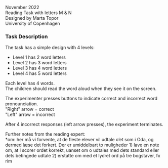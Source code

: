 November 2022  
Reading Task with letters M & N  
Designed by Marta Topor  
University of Copenhagen  

### Task Description  
The task has a simple design with 4 levels:  
- Level 1 has 2 word letters  
- Level 2 has 3 word letters  
- Level 3 has 4 word letters  
- Level 4 has 5 word letters  

Each level has 4 words.  
The children should read the word aloud when they see it on the screen.  

The experimenter presses buttons to indicate correct and incorrect word pronounciation.  
"Right" arrow = correct  
"Left" arrow = incorrect  

After 4 incorrect responses (left arrow presses), the experiment terminates.  

Further notes from the reading expert:  
*om: her må vi forvente, at de fleste elever vil udtale o’et som i Oda, og dermed læse det forkert. Der er umiddelbart to muligheder 1) lave en note om, at I scorer ordet korrekt, uanset om o udtales med dets standard eller dets betingede udtale 2) erstatte om med et lydret ord på tre bogstaver, fx rim
